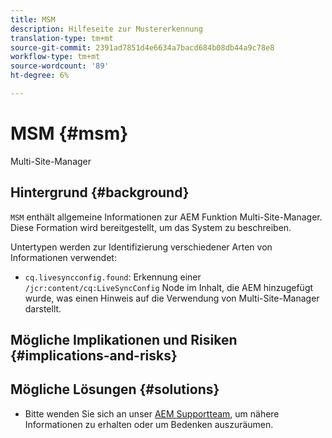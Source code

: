 ```yaml
---
title: MSM
description: Hilfeseite zur Mustererkennung
translation-type: tm+mt
source-git-commit: 2391ad7851d4e6634a7bacd684b08db44a9c78e8
workflow-type: tm+mt
source-wordcount: '89'
ht-degree: 6%

---
```



# MSM {#msm}

Multi-Site-Manager

## Hintergrund {#background}

`MSM` enthält allgemeine Informationen zur AEM Funktion Multi-Site-Manager. Diese Formation wird bereitgestellt, um das System zu beschreiben.

Untertypen werden zur Identifizierung verschiedener Arten von Informationen verwendet:

* `cq.livesyncconfig.found`: Erkennung einer  `/jcr:content/cq:LiveSyncConfig` Node im Inhalt, die AEM hinzugefügt wurde, was einen Hinweis auf die Verwendung von Multi-Site-Manager darstellt.

## Mögliche Implikationen und Risiken {#implications-and-risks}


## Mögliche Lösungen {#solutions}

* Bitte wenden Sie sich an unser [AEM Supportteam](https://helpx.adobe.com/enterprise/using/support-for-experience-cloud.html), um nähere Informationen zu erhalten oder um Bedenken auszuräumen.
